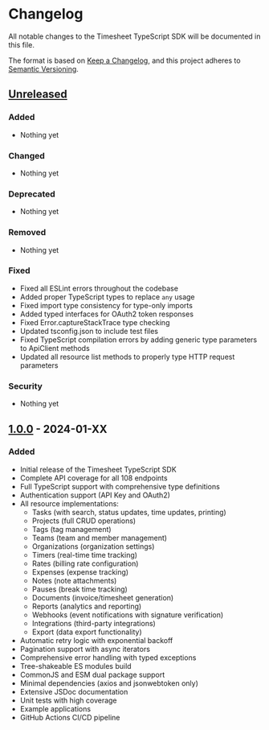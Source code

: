 # Changelog

All notable changes to the Timesheet TypeScript SDK will be documented in this file.

The format is based on [Keep a Changelog](https://keepachangelog.com/en/1.0.0/),
and this project adheres to [Semantic Versioning](https://semver.org/spec/v2.0.0.html).

## [Unreleased]

### Added
- Nothing yet

### Changed
- Nothing yet

### Deprecated
- Nothing yet

### Removed
- Nothing yet

### Fixed
- Fixed all ESLint errors throughout the codebase
- Added proper TypeScript types to replace `any` usage
- Fixed import type consistency for type-only imports
- Added typed interfaces for OAuth2 token responses
- Fixed Error.captureStackTrace type checking
- Updated tsconfig.json to include test files
- Fixed TypeScript compilation errors by adding generic type parameters to ApiClient methods
- Updated all resource list methods to properly type HTTP request parameters

### Security
- Nothing yet

## [1.0.0] - 2024-01-XX

### Added
- Initial release of the Timesheet TypeScript SDK
- Complete API coverage for all 108 endpoints
- Full TypeScript support with comprehensive type definitions
- Authentication support (API Key and OAuth2)
- All resource implementations:
  - Tasks (with search, status updates, time updates, printing)
  - Projects (full CRUD operations)
  - Tags (tag management)
  - Teams (team and member management)
  - Organizations (organization settings)
  - Timers (real-time time tracking)
  - Rates (billing rate configuration)
  - Expenses (expense tracking)
  - Notes (note attachments)
  - Pauses (break time tracking)
  - Documents (invoice/timesheet generation)
  - Reports (analytics and reporting)
  - Webhooks (event notifications with signature verification)
  - Integrations (third-party integrations)
  - Export (data export functionality)
- Automatic retry logic with exponential backoff
- Pagination support with async iterators
- Comprehensive error handling with typed exceptions
- Tree-shakeable ES modules build
- CommonJS and ESM dual package support
- Minimal dependencies (axios and jsonwebtoken only)
- Extensive JSDoc documentation
- Unit tests with high coverage
- Example applications
- GitHub Actions CI/CD pipeline

[Unreleased]: https://github.com/timesheetIO/timesheet-typescript/compare/v1.0.0...HEAD
[1.0.0]: https://github.com/timesheetIO/timesheet-typescript/releases/tag/v1.0.0 
